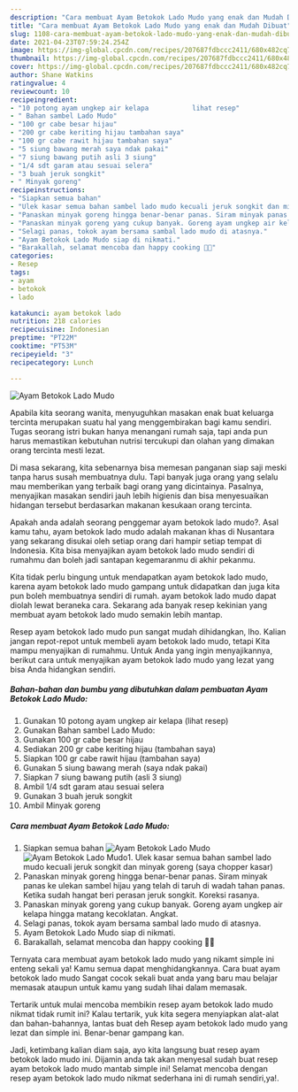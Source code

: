 ```yaml
---
description: "Cara membuat Ayam Betokok Lado Mudo yang enak dan Mudah Dibuat"
title: "Cara membuat Ayam Betokok Lado Mudo yang enak dan Mudah Dibuat"
slug: 1108-cara-membuat-ayam-betokok-lado-mudo-yang-enak-dan-mudah-dibuat
date: 2021-04-23T07:59:24.254Z
image: https://img-global.cpcdn.com/recipes/207687fdbccc2411/680x482cq70/ayam-betokok-lado-mudo-foto-resep-utama.jpg
thumbnail: https://img-global.cpcdn.com/recipes/207687fdbccc2411/680x482cq70/ayam-betokok-lado-mudo-foto-resep-utama.jpg
cover: https://img-global.cpcdn.com/recipes/207687fdbccc2411/680x482cq70/ayam-betokok-lado-mudo-foto-resep-utama.jpg
author: Shane Watkins
ratingvalue: 4
reviewcount: 10
recipeingredient:
- "10 potong ayam ungkep air kelapa           lihat resep"
- " Bahan sambel Lado Mudo"
- "100 gr cabe besar hijau"
- "200 gr cabe keriting hijau tambahan saya"
- "100 gr cabe rawit hijau tambahan saya"
- "5 siung bawang merah saya ndak pakai"
- "7 siung bawang putih asli 3 siung"
- "1/4 sdt garam atau sesuai selera"
- "3 buah jeruk songkit"
- " Minyak goreng"
recipeinstructions:
- "Siapkan semua bahan"
- "Ulek kasar semua bahan sambel lado mudo kecuali jeruk songkit dan minyak goreng (saya chopper kasar)"
- "Panaskan minyak goreng hingga benar-benar panas. Siram minyak panas ke ulekan sambel hijau yang telah di taruh di wadah tahan panas. Ketika sudah hangat beri perasan jeruk songkit. Koreksi rasanya."
- "Panaskan minyak goreng yang cukup banyak. Goreng ayam ungkep air kelapa hingga matang kecoklatan. Angkat."
- "Selagi panas, tokok ayam bersama sambal lado mudo di atasnya."
- "Ayam Betokok Lado Mudo siap di nikmati."
- "Barakallah, selamat mencoba dan happy cooking 🤗😘"
categories:
- Resep
tags:
- ayam
- betokok
- lado

katakunci: ayam betokok lado 
nutrition: 218 calories
recipecuisine: Indonesian
preptime: "PT22M"
cooktime: "PT53M"
recipeyield: "3"
recipecategory: Lunch

---
```



![Ayam Betokok Lado Mudo](https://img-global.cpcdn.com/recipes/207687fdbccc2411/680x482cq70/ayam-betokok-lado-mudo-foto-resep-utama.jpg)

Apabila kita seorang wanita, menyuguhkan masakan enak buat keluarga tercinta merupakan suatu hal yang menggembirakan bagi kamu sendiri. Tugas seorang istri bukan hanya menangani rumah saja, tapi anda pun harus memastikan kebutuhan nutrisi tercukupi dan olahan yang dimakan orang tercinta mesti lezat.

Di masa  sekarang, kita sebenarnya bisa memesan panganan siap saji meski tanpa harus susah membuatnya dulu. Tapi banyak juga orang yang selalu mau memberikan yang terbaik bagi orang yang dicintainya. Pasalnya, menyajikan masakan sendiri jauh lebih higienis dan bisa menyesuaikan hidangan tersebut berdasarkan makanan kesukaan orang tercinta. 



Apakah anda adalah seorang penggemar ayam betokok lado mudo?. Asal kamu tahu, ayam betokok lado mudo adalah makanan khas di Nusantara yang sekarang disukai oleh setiap orang dari hampir setiap tempat di Indonesia. Kita bisa menyajikan ayam betokok lado mudo sendiri di rumahmu dan boleh jadi santapan kegemaranmu di akhir pekanmu.

Kita tidak perlu bingung untuk mendapatkan ayam betokok lado mudo, karena ayam betokok lado mudo gampang untuk didapatkan dan juga kita pun boleh membuatnya sendiri di rumah. ayam betokok lado mudo dapat diolah lewat beraneka cara. Sekarang ada banyak resep kekinian yang membuat ayam betokok lado mudo semakin lebih mantap.

Resep ayam betokok lado mudo pun sangat mudah dihidangkan, lho. Kalian jangan repot-repot untuk membeli ayam betokok lado mudo, tetapi Kita mampu menyajikan di rumahmu. Untuk Anda yang ingin menyajikannya, berikut cara untuk menyajikan ayam betokok lado mudo yang lezat yang bisa Anda hidangkan sendiri.

<!--inarticleads1-->

##### Bahan-bahan dan bumbu yang dibutuhkan dalam pembuatan Ayam Betokok Lado Mudo:

1. Gunakan 10 potong ayam ungkep air kelapa           (lihat resep)
1. Gunakan  Bahan sambel Lado Mudo:
1. Gunakan 100 gr cabe besar hijau
1. Sediakan 200 gr cabe keriting hijau (tambahan saya)
1. Siapkan 100 gr cabe rawit hijau (tambahan saya)
1. Gunakan 5 siung bawang merah (saya ndak pakai)
1. Siapkan 7 siung bawang putih (asli 3 siung)
1. Ambil 1/4 sdt garam atau sesuai selera
1. Gunakan 3 buah jeruk songkit
1. Ambil  Minyak goreng




<!--inarticleads2-->

##### Cara membuat Ayam Betokok Lado Mudo:

1. Siapkan semua bahan
<img src="https://img-global.cpcdn.com/steps/cefd84489f746aa1/160x128cq70/ayam-betokok-lado-mudo-langkah-memasak-1-foto.jpg" alt="Ayam Betokok Lado Mudo"><img src="https://img-global.cpcdn.com/steps/b415bdf8bbaae540/160x128cq70/ayam-betokok-lado-mudo-langkah-memasak-1-foto.jpg" alt="Ayam Betokok Lado Mudo">1. Ulek kasar semua bahan sambel lado mudo kecuali jeruk songkit dan minyak goreng (saya chopper kasar)
1. Panaskan minyak goreng hingga benar-benar panas. Siram minyak panas ke ulekan sambel hijau yang telah di taruh di wadah tahan panas. Ketika sudah hangat beri perasan jeruk songkit. Koreksi rasanya.
1. Panaskan minyak goreng yang cukup banyak. Goreng ayam ungkep air kelapa hingga matang kecoklatan. Angkat.
1. Selagi panas, tokok ayam bersama sambal lado mudo di atasnya.
1. Ayam Betokok Lado Mudo siap di nikmati.
1. Barakallah, selamat mencoba dan happy cooking 🤗😘




Ternyata cara membuat ayam betokok lado mudo yang nikamt simple ini enteng sekali ya! Kamu semua dapat menghidangkannya. Cara buat ayam betokok lado mudo Sangat cocok sekali buat anda yang baru mau belajar memasak ataupun untuk kamu yang sudah lihai dalam memasak.

Tertarik untuk mulai mencoba membikin resep ayam betokok lado mudo nikmat tidak rumit ini? Kalau tertarik, yuk kita segera menyiapkan alat-alat dan bahan-bahannya, lantas buat deh Resep ayam betokok lado mudo yang lezat dan simple ini. Benar-benar gampang kan. 

Jadi, ketimbang kalian diam saja, ayo kita langsung buat resep ayam betokok lado mudo ini. Dijamin anda tak akan menyesal sudah buat resep ayam betokok lado mudo mantab simple ini! Selamat mencoba dengan resep ayam betokok lado mudo nikmat sederhana ini di rumah sendiri,ya!.


